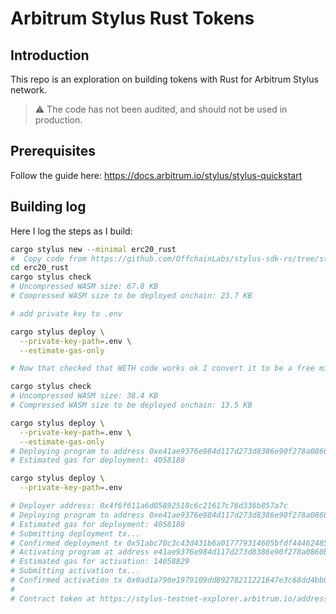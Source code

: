# Arbitrum Stylus Rust Tokens

## Introduction
This repo is an exploration on building tokens with Rust for Arbitrum Stylus network.

> ⚠️ The code has not been audited, and should not be used in production.

## Prerequisites

Follow the guide here: https://docs.arbitrum.io/stylus/stylus-quickstart

## Building log

Here I log the steps as I build:

```bash
cargo stylus new --minimal erc20_rust
#  Copy code from https://github.com/OffchainLabs/stylus-sdk-rs/tree/stylus/examples/erc20
cd erc20_rust
cargo stylus check
# Uncompressed WASM size: 67.8 KB
# Compressed WASM size to be deployed onchain: 23.7 KB

# add private key to .env

cargo stylus deploy \
  --private-key-path=.env \
  --estimate-gas-only

# Now that checked that WETH code works ok I convert it to be a free mint ERC20 and checking again

cargo stylus check
# Uncompressed WASM size: 38.4 KB
# Compressed WASM size to be deployed onchain: 13.5 KB

cargo stylus deploy \
  --private-key-path=.env \
  --estimate-gas-only
# Deploying program to address 0xe41ae9376e984d117d273d8386e90f278a0860b4
# Estimated gas for deployment: 4058188

cargo stylus deploy \
  --private-key-path=.env

# Deployer address: 0x4f6f611a6d05892518c6c21617c76d336b857a7c
# Deploying program to address 0xe41ae9376e984d117d273d8386e90f278a0860b4
# Estimated gas for deployment: 4058188
# Submitting deployment tx...
# Confirmed deployment tx 0x51abc70c3c43d431b6a017779314605bfdf4446248513370384afb5a85a0ee88, gas used 3947674
# Activating program at address e41ae9376e984d117d273d8386e90f278a0860b4
# Estimated gas for activation: 14058829
# Submitting activation tx...
# Confirmed activation tx 0x0ad1a790e1979109dd89278211221647e3c68dd4bb094483b8a23b45c4bc7007, gas used 14055691
# 
# Contract token at https://stylus-testnet-explorer.arbitrum.io/address/0xE41aE9376E984D117D273d8386E90F278A0860B4


```